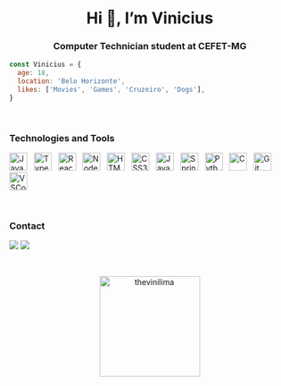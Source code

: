 <h1 align="center">Hi 👋, I’m Vinicius</h1>
<h3 align="center">Computer Technician student at CEFET-MG</h3>

```js
const Vinicius = {
  age: 18,
  location: 'Belo Horizonte',
  likes: ['Movies', 'Games', 'Cruzeiro', 'Dogs'],
}
```
<br>

### Technologies and Tools

<p>
  <img width="32" alt="JavaScript" title="JavaScript" src="https://cdn.jsdelivr.net/gh/devicons/devicon/icons/javascript/javascript-original.svg" />
  &nbsp;
  <img width="32" alt="TypeScript" title="TypeScript" src="https://cdn.jsdelivr.net/gh/devicons/devicon/icons/typescript/typescript-original.svg" />
  &nbsp;
  <img width="32" alt="React.js and React Native" title="React.js and React Native" src="https://cdn.jsdelivr.net/gh/devicons/devicon/icons/react/react-original.svg" />
  &nbsp;
  <img width="32" alt="Node.js" title="Node.js" src="https://cdn.jsdelivr.net/gh/devicons/devicon/icons/nodejs/nodejs-original.svg" />
  &nbsp;
  <img width="32" alt="HTML5" title="HTML5" src="https://cdn.jsdelivr.net/gh/devicons/devicon/icons/html5/html5-original.svg" />
  &nbsp;
  <img width="32" alt="CSS3" title="CSS3" src="https://cdn.jsdelivr.net/gh/devicons/devicon/icons/css3/css3-original.svg" />
  &nbsp;
  <img width="32" alt="Java" title="Java" src="https://cdn.jsdelivr.net/gh/devicons/devicon/icons/java/java-original.svg" />
  &nbsp;
  <img width="32" alt="Spring" title="Spring" src="https://cdn.jsdelivr.net/gh/devicons/devicon/icons/spring/spring-original.svg" />
  &nbsp;
  <img width="32" alt="Python" title="Python" src="https://cdn.jsdelivr.net/gh/devicons/devicon/icons/python/python-original.svg" />
  &nbsp;
  <img width="32" alt="C" title="C" src="https://cdn.jsdelivr.net/gh/devicons/devicon/icons/c/c-original.svg" />
  &nbsp;
  <img width="32" alt="Git" title="Git" src="https://cdn.jsdelivr.net/gh/devicons/devicon/icons/git/git-original.svg" />
  &nbsp;
  <img width="32" alt="VSCode" title="VSCode" src="https://cdn.jsdelivr.net/gh/devicons/devicon/icons/vscode/vscode-original.svg" />
</p>

<br>

### Contact
<p>
  <a href="https://www.linkedin.com/in/vinicius-assis-lima" target="_blank"><img src="https://img.shields.io/badge/-LinkedIn-%230077B5?style=for-the-badge&logo=linkedin&logoColor=white" target="_blank"></a>
  <a href = "mailto:thelimavinicius@gmail.com"><img src="https://img.shields.io/badge/Gmail-D14836?style=for-the-badge&logo=gmail&logoColor=white" target="_blank"></a>
</p>

<br>

<p align="center">
  <a href="https://github.com/thevinilima">
    <img height="180em" src="https://github-readme-stats.vercel.app/api?username=thevinilima&show_icons=true&include_all_commits=true&count_private=true&theme=omni" alt="thevinilima" />
<!--     &nbsp;
    <img height="180em" src="https://github-readme-stats-eight-theta.vercel.app/api/top-langs/?username=thevinilima&layout=compact&langs_count=8&theme=omni"/> -->
  </a>
</p>
